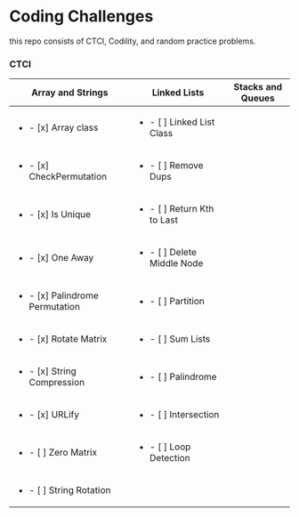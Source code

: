 # Coding Challenges

this repo consists of CTCI, Codility, and random practice problems.

### CTCI

| Array and Strings                              | Linked Lists                                | Stacks and Queues |
| ---------------------------------------------- | ------------------------------------------- | ----------------- |
| <ul><li>- [x] Array class </li></ul>           | <ul><li>- [ ] Linked List Class </li></ul>  |
| <ul><li>- [x] CheckPermutation </li></ul>      | <ul><li>- [ ] Remove Dups </li></ul>        |
| <ul><li>- [x] Is Unique </li></ul>             | <ul><li>- [ ] Return Kth to Last </li></ul> |
| <ul><li>- [x] One Away </li></ul>              | <ul><li>- [ ] Delete Middle Node </li></ul> |
| <ul><li>- [x] Palindrome Permutation</li></ul> | <ul><li>- [ ] Partition </li></ul>          |
| <ul><li>- [x] Rotate Matrix </li></ul>         | <ul><li>- [ ] Sum Lists </li></ul>          |
| <ul><li>- [x] String Compression </li></ul>    | <ul><li>- [ ] Palindrome </li></ul>         |
| <ul><li>- [x] URLify </li></ul>                | <ul><li>- [ ] Intersection </li></ul>       |
| <ul><li>- [ ] Zero Matrix </li></ul>           | <ul><li>- [ ] Loop Detection </li></ul>     |
| <ul><li>- [ ] String Rotation </li></ul>       |
